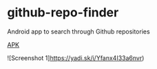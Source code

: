 # github-repo-finder
Android app to search through Github repositories

[APK](https://yadi.sk/d/zI9_JUwM3a6nq6)

![Screenshot 1]https://yadi.sk/i/Yfanx4I33a6nvr)
